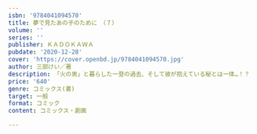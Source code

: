 ```yaml
---
isbn: '9784041094570'
title: 夢で見たあの子のために　（７）
volume: ''
series: ''
publisher: ＫＡＤＯＫＡＷＡ
pubdate: '2020-12-28'
cover: 'https://cover.openbd.jp/9784041094570.jpg'
author: 三部けい／著
description: 「火の男」と暮らした一登の過去、そして彼が抱えている秘とは一体…！？
price: '640'
genre: コミックス(書)
target: 一般
format: コミック
content: コミックス・劇画

---
```

